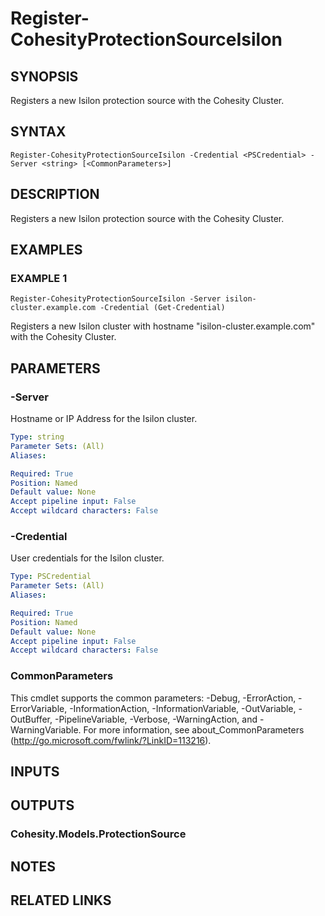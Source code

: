 # Register-CohesityProtectionSourceIsilon

## SYNOPSIS
Registers a new Isilon protection source with the Cohesity Cluster.

## SYNTAX

```
Register-CohesityProtectionSourceIsilon -Credential <PSCredential> -Server <string> [<CommonParameters>]
```

## DESCRIPTION
Registers a new Isilon protection source with the Cohesity Cluster.

## EXAMPLES

### EXAMPLE 1
```
Register-CohesityProtectionSourceIsilon -Server isilon-cluster.example.com -Credential (Get-Credential)
```

Registers a new Isilon cluster with hostname "isilon-cluster.example.com" with the Cohesity Cluster.

## PARAMETERS

### -Server
Hostname or IP Address for the Isilon cluster.

```yaml
Type: string
Parameter Sets: (All)
Aliases:

Required: True
Position: Named
Default value: None
Accept pipeline input: False
Accept wildcard characters: False
```

### -Credential
User credentials for the Isilon cluster.

```yaml
Type: PSCredential
Parameter Sets: (All)
Aliases:

Required: True
Position: Named
Default value: None
Accept pipeline input: False
Accept wildcard characters: False
```

### CommonParameters
This cmdlet supports the common parameters: -Debug, -ErrorAction, -ErrorVariable, -InformationAction, -InformationVariable, -OutVariable, -OutBuffer, -PipelineVariable, -Verbose, -WarningAction, and -WarningVariable.
For more information, see about_CommonParameters (http://go.microsoft.com/fwlink/?LinkID=113216).

## INPUTS

## OUTPUTS

### Cohesity.Models.ProtectionSource
## NOTES

## RELATED LINKS
